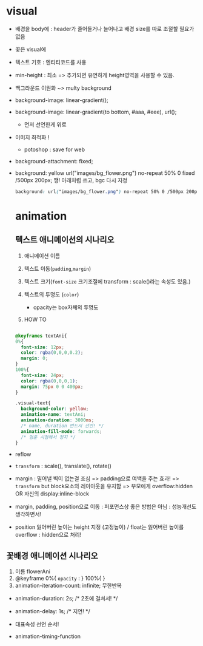 # visual 

- 배경을 body에 : header가 줄어들거나 늘어나고 배경 size를 따로 조절할 필요가 없음
- 꽃은 visual에
- 텍스트 기호 : 엔티티코드를 사용
- min-height : 최소 => 추가되면 유연하게 height영역을 사용할 수 있음.
- 백그라운드 이원화 ~> multy background
- background-image: linear-gradient();
- background-image: linear-gradient(to bottom, #aaa, #eee), url();
   + 먼저 선언한게 위로
- 이미지 최적화 !
   + potoshop : save for web
- background-attachment: fixed;
- background: yellow url("images/bg_flower.png") no-repeat 50% 0 fixed /500px 200px;
  땡! 아래처럼 쓰고, bgc 다시 지정
  ```css
  background: url("images/bg_flower.png") no-repeat 50% 0 /500px 200px fixed, linear-gradient(to bottom, #aaa, #eee) repeat 0 0 /100% 100% fixed;
  ```

  # animation

  ## 텍스트 애니메이션의 시나리오
  1. 애니메이션 이름
  1. 텍스트 이동(`padding`,`margin`)
  1. 텍스트 크기(`font-size` 크기조절에 transform : scale()라는 속성도 있음.)
  1. 텍스트의 투명도 (`color`)
     + opacity는 box자체의 투명도

  1. HOW TO
  ```css

  @keyframes textAni{
  0%{
    font-size: 12px;
    color: rgba(0,0,0,0.2);
    margin: 0;
  }
  100%{
    font-size: 24px;
    color: rgba(0,0,0,1);
    margin: 75px 0 0 400px;
  }

  .visual-text{
    background-color: yellow;
    animation-name: textAni;
    animation-duration: 3000ms;
    /* name, duration 반드시 선언! */
    animation-fill-mode: forwards;
    /* 멈춘 시점에서 정지 */
  }

- reflow
- `transform` : scale(), translate(), rotate()
- margin : 밀어낼 벽이 없는걸 조심 => padding으로 여백을 주는 효과! => `transform` but block요소의 레이아웃을 유지함 
  => 부모에게 overflow:hidden OR 자신의 display:inline-block
- margin, padding, position으로 이동 : 퍼포먼스상 좋은 방법은 아님 : 성능개선도 생각하면서! 
- position 잃어버린 높이는 height 지정 (고정높이) / float는 잃어버린 높이를 overflow : hidden으로 처리! 

## 꽃배경 애니메이션 시나리오
1. 이름 flowerAni
1. @keyframe
    0%{ `opacity` : }
    100%{ }  
1. animation-iteration-count: infinite; 무한반복

- animation-duration: 2s;
  /* 2초에 걸쳐서! */
- animation-delay: 1s;
  /* 지연! */

- 대표속성 선언 순서!
- animation-timing-function
